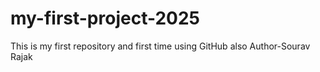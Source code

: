 # my-first-project-2025
This is my first repository and first time using GitHub  also
Author-Sourav Rajak
